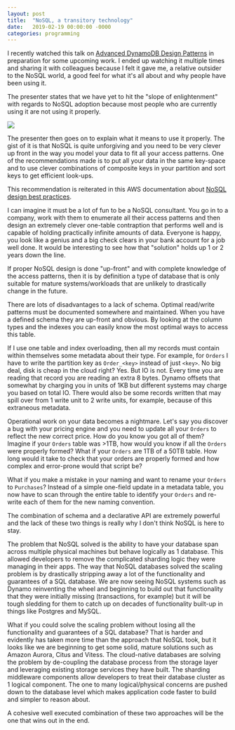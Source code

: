 ```yaml
---
layout: post
title:  "NoSQL, a transitory technology"
date:   2019-02-19 00:00:00 -0000
categories: programming
---
```


I recently watched this talk on [Advanced DynamoDB Design Patterns](https://www.youtube.com/watch?v=HaEPXoXVf2k) in preparation for some upcoming work. I ended up watching it multiple times and sharing it with colleagues because I felt it gave me, a relative outsider to the NoSQL world, a good feel for what it's all about and why people have been using it.

The presenter states that we have yet to hit the "slope of enlightenment" with regards to NoSQL adoption because most people who are currently using it are not using it properly.

<img src="../_images/dynamo-hype-curve.png" />

The presenter then goes on to explain what it means to use it properly. The gist of it is that NoSQL is quite unforgiving and you need to be very clever up front in the way you model your data to fit all your access patterns. One of the recommendations made is to put all your data in the same key-space and to use clever combinations of composite keys in your partition and sort keys to get efficient look-ups.

This recommendation is reiterated in this AWS documentation about [NoSQL design best practices](https://docs.aws.amazon.com/amazondynamodb/latest/developerguide/bp-general-nosql-design.html#bp-general-nosql-design-concepts).

I can imagine it must be a lot of fun to be a NoSQL consultant. You go in to a company, work with them to enumerate all their access patterns and then design an extremely clever one-table contraption that performs well and is capable of holding practically infinite amounts of data. Everyone is happy, you look like a genius and a big check clears in your bank account for a job well done. It would be interesting to see how that "solution" holds up 1 or 2 years down the line.

If proper NoSQL design is done "up-front" and with complete knowledge of the access patterns, then it is by definition a type of database that is only suitable for mature systems/workloads that are unlikely to drastically change in the future.

There are lots of disadvantages to a lack of schema. Optimal read/write patterns must be documented somewhere and maintained. When you have a defined schema they are up-front and obvious. By looking at the column types and the indexes you can easily know the most optimal ways to access this table.

If I use one table and index overloading, then all my records must contain within themselves some metadata about their type. For example, for `Orders` I have to write the partition key as `Order_<key>` instead of just `<key>`. No big deal, disk is cheap in the cloud right? Yes. But IO is not. Every time you are reading that record you are reading an extra 8 bytes. Dynamo offsets that somewhat by charging you in units of 1KB but different systems may charge you based on total IO. There would also be some records written that may spill over from 1 write unit to 2 write units, for example, because of this extraneous metadata.

Operational work on your data becomes a nightmare. Let's say you discover a bug with your pricing engine and you need to update all your `Orders` to reflect the new correct price. How do you know you got all of them? Imagine if your `Orders` table was >1TB, how would you know if all the `Orders` were properly formed? What if your `Orders` are 1TB of a 50TB table. How long would it take to check that your orders are properly formed and how complex and error-prone would that script be?

What if you make a mistake in your naming and want to rename your `Orders` to `Purchases`? Instead of a simple one-field update in a metadata table, you now have to scan through the entire table to identify your `Orders` and re-write each of them for the new naming convention.

The combination of schema and a declarative API are extremely powerful and the lack of these two things is really why I don't think NoSQL is here to stay.

The problem that NoSQL solved is the ability to have your database span across multiple physical machines but behave logically as 1 database. This allowed developers to remove the complicated sharding logic they were managing in their apps. The way that NoSQL databases solved the scaling problem is by drastically stripping away a lot of the functionality and guarantees of a SQL database. We are now seeing NoSQL systems such as Dynamo reinventing the wheel and beginning to build out that functionality that they were initially missing (transactions, for example) but it will be tough sledding for them to catch up on decades of functionality built-up in things like Postgres and MySQL.

What if you could solve the scaling problem without losing all the functionality and guarantees of a SQL database? That is harder and evidently has taken more time than the approach that NoSQL took, but it looks like we are beginning to get some solid, mature solutions such as Amazon Aurora, Citus and Vitess. The cloud-native databases are solving the problem by de-coupling the database process from the storage layer and leveraging existing storage services they have built. The sharding middleware components allow developers to treat their database cluster as 1 logical component. The one to many logical/physical concerns are pushed down to the database level which makes application code faster to build and simpler to reason about.

A cohesive well executed combination of these two approaches will be the one that wins out in the end.
